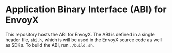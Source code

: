 # Application Binary Interface (ABI) for EnvoyX

This repository hosts the ABI for EnvoyX. The ABI is defined in a single header file, `abi.h`, which is will be used in the EnvoyX source code as well as SDKs. To build the ABI, run `./build.sh`.
